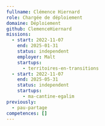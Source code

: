 ```yaml
---
fullname: Clémence Hiernard
role: Chargée de déploiement
domaine: Déploiement
github: ClemenceHiernard
missions:
  - start: 2022-11-07
    end: 2025-01-31
    status: independent
    employer: Malt
    startups:
      - territoires-en-transitions
  - start: 2022-11-07
    end: 2025-05-31
    status: independent
    startups:
      - ma-cantine-egalim
previously:
  - pau-partage
competences: []
---
```

